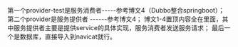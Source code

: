 第一个provider-test是服务消费者-----参考博文4（Dubbo整合springboot）；
第二个provider是服务提供者 ------参考博文4；
博文1-4置顶内容全在里面，其中服务提供者主要是提供service的具体实现，服务消费者发送服务请求；
最后一个是数据库，直接导入到navicat就行。
